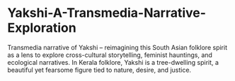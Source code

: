 # Yakshi-A-Transmedia-Narrative-Exploration
Transmedia narrative of Yakshi – reimagining this South Asian folklore spirit as a lens to explore cross-cultural storytelling, feminist hauntings, and ecological narratives.  In Kerala folklore, Yakshi is a tree-dwelling spirit, a beautiful yet fearsome figure tied to nature, desire, and justice. 
